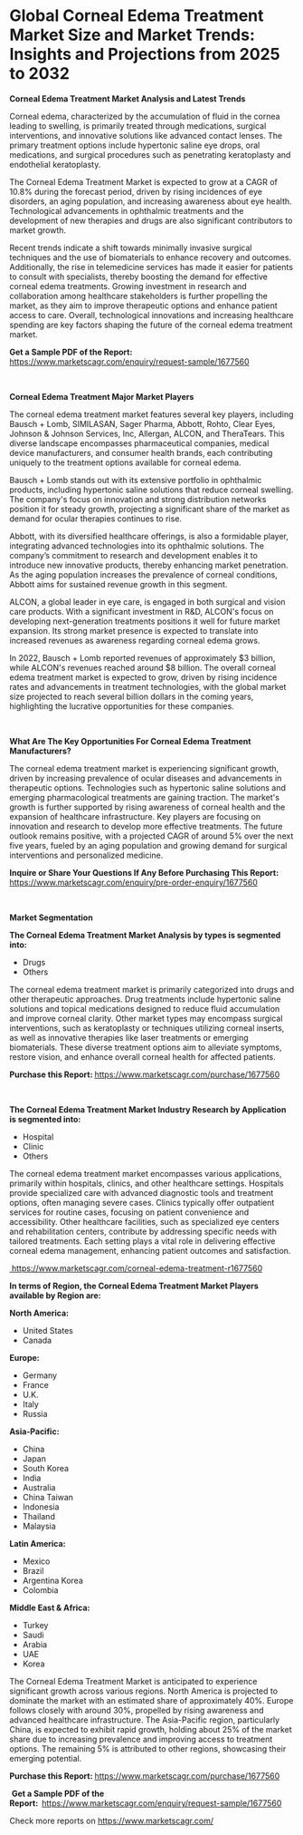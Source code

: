 <p><h1>Global Corneal Edema Treatment Market Size and Market Trends: Insights and Projections from 2025 to 2032</h1></p><p><strong>Corneal Edema Treatment Market Analysis and Latest Trends</strong></p>
<p><p>Corneal edema, characterized by the accumulation of fluid in the cornea leading to swelling, is primarily treated through medications, surgical interventions, and innovative solutions like advanced contact lenses. The primary treatment options include hypertonic saline eye drops, oral medications, and surgical procedures such as penetrating keratoplasty and endothelial keratoplasty.</p><p>The Corneal Edema Treatment Market is expected to grow at a CAGR of 10.8% during the forecast period, driven by rising incidences of eye disorders, an aging population, and increasing awareness about eye health. Technological advancements in ophthalmic treatments and the development of new therapies and drugs are also significant contributors to market growth. </p><p>Recent trends indicate a shift towards minimally invasive surgical techniques and the use of biomaterials to enhance recovery and outcomes. Additionally, the rise in telemedicine services has made it easier for patients to consult with specialists, thereby boosting the demand for effective corneal edema treatments. Growing investment in research and collaboration among healthcare stakeholders is further propelling the market, as they aim to improve therapeutic options and enhance patient access to care. Overall, technological innovations and increasing healthcare spending are key factors shaping the future of the corneal edema treatment market.</p></p>
<p><strong>Get a Sample PDF of the Report:&nbsp;</strong> <a href="https://www.marketscagr.com/enquiry/request-sample/1677560?utm_campaign=2893&utm_medium=2&utm_source=Github&utm_content=ia&utm_term=25032025&utm_id=corneal-edema-treatment">https://www.marketscagr.com/enquiry/request-sample/1677560</a></p>
<p>&nbsp;</p>
<p><strong>Corneal Edema Treatment Major Market Players</strong></p>
<p><p>The corneal edema treatment market features several key players, including Bausch + Lomb, SIMILASAN, Sager Pharma, Abbott, Rohto, Clear Eyes, Johnson & Johnson Services, Inc, Allergan, ALCON, and TheraTears. This diverse landscape encompasses pharmaceutical companies, medical device manufacturers, and consumer health brands, each contributing uniquely to the treatment options available for corneal edema.</p><p>Bausch + Lomb stands out with its extensive portfolio in ophthalmic products, including hypertonic saline solutions that reduce corneal swelling. The company's focus on innovation and strong distribution networks position it for steady growth, projecting a significant share of the market as demand for ocular therapies continues to rise.</p><p>Abbott, with its diversified healthcare offerings, is also a formidable player, integrating advanced technologies into its ophthalmic solutions. The company’s commitment to research and development enables it to introduce new innovative products, thereby enhancing market penetration. As the aging population increases the prevalence of corneal conditions, Abbott aims for sustained revenue growth in this segment.</p><p>ALCON, a global leader in eye care, is engaged in both surgical and vision care products. With a significant investment in R&D, ALCON's focus on developing next-generation treatments positions it well for future market expansion. Its strong market presence is expected to translate into increased revenues as awareness regarding corneal edema grows.</p><p>In 2022, Bausch + Lomb reported revenues of approximately $3 billion, while ALCON's revenues reached around $8 billion. The overall corneal edema treatment market is expected to grow, driven by rising incidence rates and advancements in treatment technologies, with the global market size projected to reach several billion dollars in the coming years, highlighting the lucrative opportunities for these companies.</p></p>
<p>&nbsp;</p>
<p><strong>What Are The Key Opportunities For Corneal Edema Treatment Manufacturers?</strong></p>
<p><p>The corneal edema treatment market is experiencing significant growth, driven by increasing prevalence of ocular diseases and advancements in therapeutic options. Technologies such as hypertonic saline solutions and emerging pharmacological treatments are gaining traction. The market's growth is further supported by rising awareness of corneal health and the expansion of healthcare infrastructure. Key players are focusing on innovation and research to develop more effective treatments. The future outlook remains positive, with a projected CAGR of around 5% over the next five years, fueled by an aging population and growing demand for surgical interventions and personalized medicine.</p></p>
<p><strong>Inquire or Share Your Questions If Any Before Purchasing This Report:</strong> <a href="https://www.marketscagr.com/enquiry/pre-order-enquiry/1677560?utm_campaign=2893&utm_medium=2&utm_source=Github&utm_content=ia&utm_term=25032025&utm_id=corneal-edema-treatment">https://www.marketscagr.com/enquiry/pre-order-enquiry/1677560</a></p>
<p>&nbsp;</p>
<p><strong>Market Segmentation</strong></p>
<p><strong>The Corneal Edema Treatment Market Analysis by types is segmented into:</strong></p>
<p><ul><li>Drugs</li><li>Others</li></ul></p>
<p><p>The corneal edema treatment market is primarily categorized into drugs and other therapeutic approaches. Drug treatments include hypertonic saline solutions and topical medications designed to reduce fluid accumulation and improve corneal clarity. Other market types may encompass surgical interventions, such as keratoplasty or techniques utilizing corneal inserts, as well as innovative therapies like laser treatments or emerging biomaterials. These diverse treatment options aim to alleviate symptoms, restore vision, and enhance overall corneal health for affected patients.</p></p>
<p><strong>Purchase this Report:&nbsp;</strong><a href="https://www.marketscagr.com/purchase/1677560?utm_campaign=2893&utm_medium=2&utm_source=Github&utm_content=ia&utm_term=25032025&utm_id=corneal-edema-treatment">https://www.marketscagr.com/purchase/1677560</a></p>
<p>&nbsp;</p>
<p><strong>The Corneal Edema Treatment Market Industry Research by Application is segmented into:</strong></p>
<p><ul><li>Hospital</li><li>Clinic</li><li>Others</li></ul></p>
<p><p>The corneal edema treatment market encompasses various applications, primarily within hospitals, clinics, and other healthcare settings. Hospitals provide specialized care with advanced diagnostic tools and treatment options, often managing severe cases. Clinics typically offer outpatient services for routine cases, focusing on patient convenience and accessibility. Other healthcare facilities, such as specialized eye centers and rehabilitation centers, contribute by addressing specific needs with tailored treatments. Each setting plays a vital role in delivering effective corneal edema management, enhancing patient outcomes and satisfaction.</p></p>
<p><a href="https://www.marketscagr.com/corneal-edema-treatment-r1677560?utm_campaign=2893&utm_medium=2&utm_source=Github&utm_content=ia&utm_term=25032025&utm_id=corneal-edema-treatment">&nbsp;https://www.marketscagr.com/corneal-edema-treatment-r1677560</a></p>
<p><strong>In terms of Region, the Corneal Edema Treatment Market Players available by Region are:</strong></p>
<p>
    <p> <strong> North America: </strong>
        <ul>
            <li>United States</li>
            <li>Canada</li>
        </ul>
        </p> 
    <p> <strong> Europe: </strong>
        <ul>
            <li>Germany</li>
            <li>France</li>
            <li>U.K.</li>
            <li>Italy</li>
            <li>Russia</li>
        </ul>
        </p> 
    <p> <strong> Asia-Pacific: </strong>
        <ul>
            <li>China</li>
            <li>Japan</li>
            <li>South Korea</li>
            <li>India</li>
            <li>Australia</li>
            <li>China Taiwan</li>
            <li>Indonesia</li>
            <li>Thailand</li>
            <li>Malaysia</li>
        </ul>
        </p> 
    <p> <strong> Latin America: </strong>
        <ul>
            <li>Mexico</li>
            <li>Brazil</li>
            <li>Argentina Korea</li>
            <li>Colombia</li>
        </ul>
        </p> 
    <p> <strong> Middle East & Africa: </strong>
        <ul>
            <li>Turkey</li>
            <li>Saudi</li>
            <li>Arabia</li>
            <li>UAE</li>
            <li>Korea</li>
        </ul>
    </p>
    </p>
<p><p>The Corneal Edema Treatment Market is anticipated to experience significant growth across various regions. North America is projected to dominate the market with an estimated share of approximately 40%. Europe follows closely with around 30%, propelled by rising awareness and advanced healthcare infrastructure. The Asia-Pacific region, particularly China, is expected to exhibit rapid growth, holding about 25% of the market share due to increasing prevalence and improving access to treatment options. The remaining 5% is attributed to other regions, showcasing their emerging potential.</p></p>
<p><strong>Purchase this Report: </strong><a href="https://www.marketscagr.com/purchase/1677560?utm_campaign=2893&utm_medium=2&utm_source=Github&utm_content=ia&utm_term=25032025&utm_id=corneal-edema-treatment">https://www.marketscagr.com/purchase/1677560</a></p>
<p>&nbsp;<strong>Get a Sample PDF of the Report:&nbsp;&nbsp;</strong><a href="https://www.marketscagr.com/enquiry/request-sample/1677560?utm_campaign=2893&utm_medium=2&utm_source=Github&utm_content=ia&utm_term=25032025&utm_id=corneal-edema-treatment">https://www.marketscagr.com/enquiry/request-sample/1677560</a></p>
<p><strong></strong></p>
<p>Check more reports on <a href="https://www.marketscagr.com/?utm_campaign=2893&utm_medium=2&utm_source=Github&utm_content=ia&utm_term=25032025&utm_id=corneal-edema-treatment">https://www.marketscagr.com/</a></p>